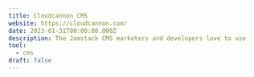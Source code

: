 ```yaml
---
title: Cloudcannon CMS
website: https://cloudcannon.com/
date: 2023-01-31T00:00:00.000Z
description: The Jamstack CMS marketers and developers love to use
tool: 
  - cms
draft: false
---
```

